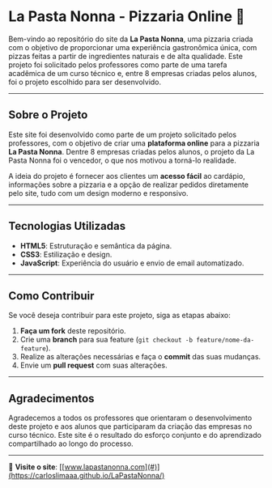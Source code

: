 # La Pasta Nonna - Pizzaria Online 🍕

Bem-vindo ao repositório do site da **La Pasta Nonna**, uma pizzaria criada com o objetivo de proporcionar uma experiência gastronômica única, com pizzas feitas a partir de ingredientes naturais e de alta qualidade. Este projeto foi solicitado pelos professores como parte de uma tarefa acadêmica de um curso técnico e, entre 8 empresas criadas pelos alunos, foi o projeto escolhido para ser desenvolvido.

---

## Sobre o Projeto

Este site foi desenvolvido como parte de um projeto solicitado pelos professores, com o objetivo de criar uma **plataforma online** para a pizzaria **La Pasta Nonna**. Dentre 8 empresas criadas pelos alunos, o projeto da La Pasta Nonna foi o vencedor, o que nos motivou a torná-lo realidade.

A ideia do projeto é fornecer aos clientes um **acesso fácil** ao cardápio, informações sobre a pizzaria e a opção de realizar pedidos diretamente pelo site, tudo com um design moderno e responsivo.

---

## Tecnologias Utilizadas

- **HTML5**: Estruturação e semântica da página.
- **CSS3**: Estilização e design.
- **JavaScript**: Experiência do usuário e envio de email automatizado.

---

## Como Contribuir

Se você deseja contribuir para este projeto, siga as etapas abaixo:

1. **Faça um fork** deste repositório.
2. Crie uma **branch** para sua feature (`git checkout -b feature/nome-da-feature`).
3. Realize as alterações necessárias e faça o **commit** das suas mudanças.
4. Envie um **pull request** com suas alterações.

---

## Agradecimentos

Agradecemos a todos os professores que orientaram o desenvolvimento deste projeto e aos alunos que participaram da criação das empresas no curso técnico. Este site é o resultado do esforço conjunto e do aprendizado compartilhado ao longo do processo.

---

🔗 **Visite o site**: [[www.lapastanonna.com](#)](https://carloslimaaa.github.io/LaPastaNonna/)
